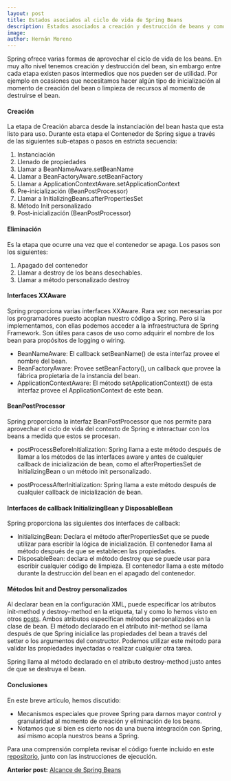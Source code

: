 ```yaml
---
layout: post
title: Estados asociados al ciclo de vida de Spring Beans
description: Estados asociados a creación y destrucción de beans y como aprovecharlo
image: 
author: Hernán Moreno
---
```


Spring ofrece varias formas de aprovechar el ciclo de vida de los beans. En muy alto nivel tenemos creación y destrucción del bean, sin embargo entre cada etapa existen pasos intermedios que nos pueden ser de utilidad. Por ejemplo en ocasiones que necesitamos hacer algún tipo de inicialización al momento de creación del bean o limpieza de recursos al momento de destruirse el bean. 

#### Creación
La etapa de Creación abarca desde la instanciación del bean hasta que esta listo para uso. Durante esta etapa el Contenedor de Spring sigue a través de las siguientes sub-etapas o pasos en estricta secuencia:

1. Instanciación
2. Llenado de propiedades
3. Llamar a BeanNameAware.setBeanName
4. Llamar a BeanFactoryAware.setBeanFactory
5. Llamar a ApplicationContextAware.setApplicationContext
6. Pre-inicialización (BeanPostProcessor)
7. Llamar a InitializingBeans.afterPropertiesSet
8. Método Init personalizado
9. Post-inicialización (BeanPostProcessor)

#### Eliminación
Es la etapa que ocurre una vez que el contenedor se apaga. Los pasos son los siguientes:

1. Apagado del contenedor
2. Llamar a destroy de los beans desechables.
3. Llamar a método personalizado destroy

#### Interfaces XXAware
Spring proporciona varias interfaces XXAware. Rara vez son necesarias por los programadores puesto acoplan nuestro código a Spring. Pero si la implementamos, con ellas podemos acceder a la infraestructura de Spring Framework. Son útiles para casos de uso como adquirir el nombre de los bean para propósitos de logging o wiring.  

* BeanNameAware: El callback setBeanName() de esta interfaz provee el nombre del bean.
* BeanFactoryAware: Provee setBeanFactory(), un callback que provee la fábrica propietaria de la instancia del bean. 
* ApplicationContextAware: El método setApplicationContext() de esta interfaz provee el ApplicationContext de este bean.

#### BeanPostProcessor
Spring proporciona la interfaz BeanPostProcessor que nos permite para aprovechar el ciclo de vida del contexto de Spring e interactuar con los beans a medida que estos se procesan. 

* postProcessBeforeInitialization: Spring llama a este método después de llamar a los métodos de las interfaces aware y antes de cualquier callback de inicialización de bean, como el afterPropertiesSet de InitializingBean o un método init personalizado.

* postProcessAfterInitialization: Spring llama a este método después de cualquier callback de inicialización de bean.

#### Interfaces de callback InitializingBean y DisposableBean
Spring proporciona las siguientes dos interfaces de callback:

* InitializingBean: Declara el método afterPropertiesSet que se puede utilizar para escribir la lógica de inicialización. El contenedor llama al método después de que se establecen las propiedades.
* DisposableBean: declara el método destroy que se puede usar para escribir cualquier código de limpieza. El contenedor llama a este método durante la destrucción del bean en el apagado del contenedor.

#### Métodos Init and Destroy personalizados
Al declarar bean en la configuración XML, puede especificar los atributos init-method y destroy-method en la etiqueta, tal y como lo hemos visto en otros [posts](https://sistecma.github.io/2021/01/01/spring-ioc-xml.html). Ambos atributos especifican métodos personalizados en la clase de bean. El método declarado en el atributo init-method se llama después de que Spring inicialice las propiedades del bean a través del setter o los argumentos del constructor. Podemos utilizar este método para validar las propiedades inyectadas o realizar cualquier otra tarea.

Spring llama al método declarado en el atributo destroy-method justo antes de que se destruya el bean.

#### Conclusiones

En este breve artículo, hemos discutido: 
* Mecanismos especiales que provee Spring para darnos mayor control y granularidad al momento de creación y eliminación de los beans. 
* Notamos que si bien es cierto nos da una buena integración con Spring, así mismo acopla nuestros beans a Spring.  

Para una comprensión completa revisar el código fuente incluido en este [repositorio](https://github.com/sistecma/spring-desde-cero), junto con las instrucciones de ejecución.         

**Anterior post:** [Alcance de Spring Beans](https://sistecma.github.io/2021/01/08/alcance-de-beans.html)


